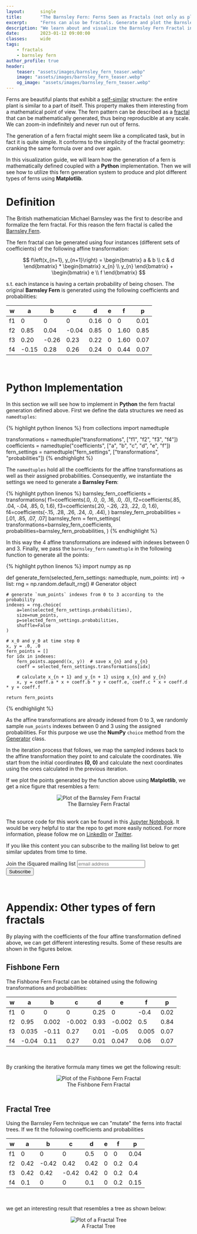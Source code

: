 ```yaml
---
layout:      single
title:       "The Barnsley Fern: Ferns Seen as Fractals (not only as plants)"
excerpt:     "Ferns can also be fractals. Generate and plot the Barnsley Fern fractal in Python using Matplotlib"
description: "We learn about and visualize the Barnsley Fern Fractal in Python using Matplotlib"
date:        2023-01-12 09:00:00
classes:     wide
tags: 
    - fractals
    - barnsley fern
author_profile: true
header:
    teaser: "assets/images/barnsley_fern_teaser.webp"
    image: "assets/images/barnsley_fern_teaser.webp"
    og_image: "assets/images/barnsley_fern_teaser.webp"
---
```




<script id="MathJax-script" async src="https://cdn.jsdelivr.net/npm/mathjax@3/es5/tex-mml-chtml.js"></script>

Ferns are beautiful plants that exhibit a <a href="https://en.wikipedia.org/wiki/Self-similarity" target="_blank" rel="noopener nofollow">self-similar</a> structure: 
the entire plant is similar to a part of itself. This property makes them interesting from a mathematical point of view. The fern pattern can be described as a 
<a href="{{ site.baseurl }}{% link _blog/2020-07-04-animated-fractals.md %}" target="_blank" rel="dofollow">fractal</a>
that can be mathematically generated, thus being reproducible at any scale. We can zoom-in indefinitely and never run out of ferns.


The generation of a fern fractal might seem like a complicated task, but in fact it is quite simple. It conforms to the simplicity of the
fractal geometry: cranking the same formula over and over again.

In this visualization guide, we will learn how the generation of a fern is mathematically defined coupled with a **Python** implementation.
Then we will see how to utilize this fern generation system to produce and plot different types of ferns using **Matplotlib**.


# Definition

The British mathematician Michael Barnsley was the first to describe and formalize the fern fractal. For this reason the fern fractal is called the 
<a href="https://en.wikipedia.org/wiki/Barnsley_fern" target="_blank" rel="noopener nofollow">Barnsley Fern</a>. 

The fern fractal can be generated using four instances (different sets of coefficients) of the following affine transformation:


$$ f\left(x_{n+1}, y_{n+1}\right) = \begin{bmatrix} a & b \\ c & d \end{bmatrix} * \begin{bmatrix} x_{n}  \\ y_{n} \end{bmatrix} +  \begin{bmatrix} e  \\ f \end{bmatrix} $$


s.t. each instance is having a certain probability of being chosen. The original **Barnsley Fern** is generated using the following coefficients and probabilities:


| w  | a     | b     | c     | d    | e | f    | p    |
|----|-------|-------|-------|------|---|------|------|
| f1 | 0     | 0     | 0     | 0.16 | 0 | 0    | 0.01 |
| f2 | 0.85  | 0.04  | -0.04 | 0.85 | 0 | 1.60 | 0.85 |
| f3 | 0.20  | -0.26 | 0.23  | 0.22 | 0 | 1.60 | 0.07 |
| f4 | -0.15 | 0.28  | 0.26  | 0.24 | 0 | 0.44 | 0.07 |

<br/>


# Python Implementation


In this section we will see how to implement in **Python** the fern fractal generation defined above.
First we define the data structures we need as `namedtuples`:

{% highlight python linenos %}
from collections import namedtuple

transformations = namedtuple("transformations", ["f1", "f2", "f3", "f4"])
coefficients = namedtuple("coefficients", ["a", "b", "c", "d", "e", "f"])
fern_settings = namedtuple("fern_settings", ["transformations", "probabilities"])
{% endhighlight %}
<br/>



The `namedtuples` hold all the coefficients for the affine transformations as well as their assigned probabilities.
Consequently, we instantiate the settings we need to generate a **Barnsley Fern**:

{% highlight python linenos %}
barnsley_fern_coefficients = transformations(
    f1=coefficients(.0, .0, .0, .16, .0, .0),
    f2=coefficients(.85, .04, -.04, .85, 0, 1.6),
    f3=coefficients(.20, -.26, .23, .22, .0, 1.6),
    f4=coefficients(-.15, .28, .26, .24, .0, .44),
)
barnsley_fern_probabilities = [.01, .85, .07, .07]
barnsley_fern = fern_settings(
    transformations=barnsley_fern_coefficients,
    probabilities=barnsley_fern_probabilities,
)
{% endhighlight %}
<br/>

In this way the 4 affine transformations are indexed with indexes between 0 and 3. Finally, we pass the `barnsley_fern` `namedtuple` in the following
function to generate all the points:

{% highlight python linenos %}
import numpy as np

def generate_fern(selected_fern_settings: namedtuple, num_points: int) -> list:
    rng = np.random.default_rng()  # Generator object

    # generate `num_points` indexes from 0 to 3 according to the probability
    indexes = rng.choice(
        a=len(selected_fern_settings.probabilities),
        size=num_points, 
        p=selected_fern_settings.probabilities,
        shuffle=False
    )

    # x_0 and y_0 at time step 0
    x, y = .0, .0
    fern_points = []
    for idx in indexes:
        fern_points.append((x, y))  # save x_{n} and y_{n}
        coeff = selected_fern_settings.transformations[idx]

        # calculate x_{n + 1} and y_{n + 1} using x_{n} and y_{n}
        x, y = coeff.a * x + coeff.b * y + coeff.e, coeff.c * x + coeff.d * y + coeff.f

    return fern_points
{% endhighlight %}
<br/>


As the affine transformations are already indexed from 0 to 3, we randomly sample `num_points` indexes between 0 and 3 using
the assigned probabilities. For this purpose we use the **NumPy** `choice` method from the 
<a href="https://numpy.org/doc/stable/reference/random/generated/numpy.random.Generator.choice.html#numpy.random.Generator.choice" target="_blank" rel="noopener nofollow">Generator</a> 
class. 

In the iteration process that follows, we map the sampled indexes back to the affine transformation they point to and calculate the coordinates.
We start from the initial coordinates **(0, 0)** and calculate the next coordinates using the ones calculated in the previous iteration.

If we plot the points generated by the function above using **Matplotlib**, we get a nice figure that resembles a fern:

<center>
    <img data-src="{{ site.url }}{{ site.baseurl }}/assets/images/barnsley_fern.png" class="lazyload" alt="Plot of the Barnsley Fern Fractal">
    <br/>
    <span class="caption text-muted">
        The Barnsley Fern Fractal
    </span>
</center>
<br/>



The source code for this work can be found in this
<a href="https://github.com/IlievskiV/Amusive-Blogging-N-Coding/blob/master/Visualizations/barnsley_fern.ipynb" target="_blank" rel="dofollow noopener">Jupyter Notebook</a>.
It would be very helpful to star the repo to get more easily noticed. For more information, please follow me on
<a href="https://www.linkedin.com/in/vilievski/" target="_blank" rel="noopener">LinkedIn</a>
or <a href="https://twitter.com/VladOsaurus" target="_blank" rel="noopener">Twitter</a>.

If you like this content you can subscribe to the mailing list below to get similar updates from time to time.

<link href="//cdn-images.mailchimp.com/embedcode/horizontal-slim-10_7.css" rel="stylesheet" type="text/css">
<link href="/assets/css/mailchimp.css">
<div id="mc_embed_signup">
<form action="https://digital.us19.list-manage.com/subscribe/post?u=cb9dbe40387c27177a25de80f&amp;id=08bda6f8e0" method="post" id="mc-embedded-subscribe-form" name="mc-embedded-subscribe-form" class="validate" target="_blank" novalidate>
    <div id="mc_embed_signup_scroll">
	<label for="mce-EMAIL">Join the iSquared mailing list</label>
	<input type="email" value="" name="EMAIL" class="email" id="mce-EMAIL" placeholder="email address" required>
    <!-- real people should not fill this in and expect good things - do not remove this or risk form bot signups-->
    <div style="position: absolute; left: -5000px;" aria-hidden="true"><input type="text" name="b_cb9dbe40387c27177a25de80f_08bda6f8e0" tabindex="-1" value=""></div>
    <div class="clear"><input type="submit" value="Subscribe" name="subscribe" id="mc-embedded-subscribe" class="button"></div>
    </div>
</form>
</div>
<br/>

# Appendix: Other types of fern fractals


By playing with the coefficients of the four affine transformation defined above, we can get different interesting results. Some of these results are
shown in the figures below.

## Fishbone Fern

The Fishbone Fern Fractal can be obtained using the following transformations and probabilities:

| w  	| a     	| b     	| c      	| d    	| e      	| f     	| p    	|
|----	|-------	|-------	|--------	|------	|--------	|-------	|------	|
| f1 	| 0     	| 0     	| 0      	| 0.25 	| 0      	| -0.4  	| 0.02 	|
| f2 	| 0.95  	| 0.002 	| -0.002 	| 0.93 	| -0.002 	| 0.5   	| 0.84 	|
| f3 	| 0.035 	| -0.11 	| 0.27   	| 0.01 	| -0.05  	| 0.005 	| 0.07 	|
| f4 	| -0.04 	| 0.11  	| 0.27   	| 0.01 	| 0.047  	| 0.06  	| 0.07 	|

<br/>

By cranking the iterative formula many times we get the following result:

<center>
    <img data-src="{{ site.url }}{{ site.baseurl }}/assets/images/fishbone_fern.png" class="lazyload" alt="Plot of the Fishbone Fern Fractal">
    <br/>
    <span class="caption text-muted">
        The Fishbone Fern Fractal
    </span>
</center>
<br/>

## Fractal Tree

Using the Barnsley Fern technique we can "mutate" the ferns into fractal trees. If we fit the following coefficients and probabilities


| w  	| a    	| b     	| c     	| d    	| e 	| f   	| p    	|
|----	|------	|-------	|-------	|------	|---	|-----	|------	|
| f1 	| 0    	| 0     	| 0     	| 0.5  	| 0 	| 0   	| 0.04 	|
| f2 	| 0.42 	| -0.42 	| 0.42  	| 0.42 	| 0 	| 0.2 	| 0.4  	|
| f3 	| 0.42 	| 0.42  	| -0.42 	| 0.42 	| 0 	| 0.2 	| 0.4  	|
| f4 	| 0.1  	| 0     	| 0     	| 0.1  	| 0 	| 0.2 	| 0.15 	|

<br/>

we get an interesting result that resembles a tree as shown below:

<center>
    <img data-src="{{ site.url }}{{ site.baseurl }}/assets/images/fractal_tree.png" class="lazyload" alt="Plot of a Fractal Tree">
    <br/>
    <span class="caption text-muted">
        A Fractal Tree
    </span>
</center>
<br/>